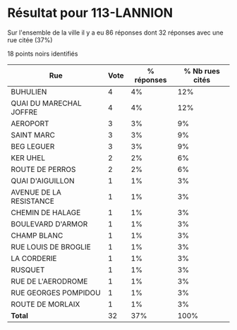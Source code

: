 # Résultat pour 113-LANNION

Sur l'ensemble de la ville il y a eu 86 réponses dont 32 réponses avec une rue citée (37%)

18 points noirs identifiés

| Rue | Vote | % réponses | % Nb rues cités|
|-----|------|------------|----------------|
| BUHULIEN | 4 | 4% | 12%|
| QUAI DU MARECHAL JOFFRE | 4 | 4% | 12%|
| AEROPORT | 3 | 3% | 9%|
| SAINT MARC | 3 | 3% | 9%|
| BEG LEGUER | 3 | 3% | 9%|
| KER UHEL | 2 | 2% | 6%|
| ROUTE DE PERROS | 2 | 2% | 6%|
| QUAI D'AIGUILLON | 1 | 1% | 3%|
| AVENUE DE LA RESISTANCE | 1 | 1% | 3%|
| CHEMIN DE HALAGE | 1 | 1% | 3%|
| BOULEVARD D'ARMOR | 1 | 1% | 3%|
| CHAMP BLANC | 1 | 1% | 3%|
| RUE LOUIS DE BROGLIE | 1 | 1% | 3%|
| LA CORDERIE | 1 | 1% | 3%|
| RUSQUET | 1 | 1% | 3%|
| RUE DE L'AERODROME | 1 | 1% | 3%|
| RUE GEORGES POMPIDOU | 1 | 1% | 3%|
| ROUTE DE MORLAIX | 1 | 1% | 3%|
| **Total** | 32 | 37% | 100%|
